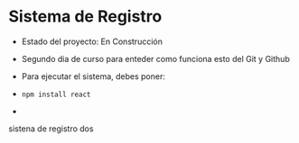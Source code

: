 <h1> Sistema de Registro </h1>

- Estado del proyecto: En Construcción

- Segundo dia de curso para enteder como funciona esto del Git y Github

- Para ejecutar el sistema, debes poner:

- ``` npm install react ``` 
- 
sistena de registro dos
